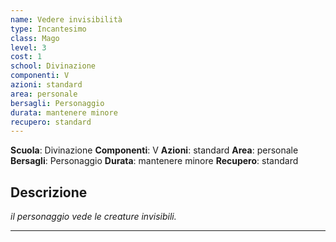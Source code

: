```yaml
---
name: Vedere invisibilità
type: Incantesimo
class: Mago
level: 3
cost: 1
school: Divinazione
componenti: V
azioni: standard
area: personale
bersagli: Personaggio
durata: mantenere minore
recupero: standard
---
```

**Scuola**: Divinazione
**Componenti**: V
**Azioni**: standard
**Area**: personale
**Bersagli**: Personaggio
**Durata**: mantenere minore
**Recupero**: standard

**Descrizione**
-

*il personaggio vede le creature invisibili.*

---